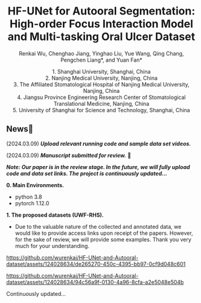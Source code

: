 <p align="center">
  <h1 align="center">HF-UNet for Autooral Segmentation: High-order Focus Interaction Model and Multi-tasking Oral Ulcer Dataset</h1>
  <p align="center">
    Renkai Wu, Chenghao Jiang, Yinghao Liu, Yue Wang, Qing Chang, Pengchen Liang*, and Yuan Fan*
  </p>
    <p align="center">
      1. Shanghai University, Shanghai, China</br>
      2. Nanjing Medical University, Nanjing, China</br>
      3. The Affiliated Stomatological Hospital of Nanjing Medical University, Nanjing, China</br>
      4. Jiangsu Province Engineering Research Center of Stomatological Translational Medicine, Nanjing, China</br>
      5. University of Shanghai for Science and Technology, Shanghai, China</br>
  </p>
</p>

## News🚀
(2024.03.09) ***Upload relevant running code and sample data set videos.*** 

(2024.03.09) ***Manuscript submitted for review.*** 📃

***Note: Our paper is in the review stage. In the future, we will fully upload code and data set links. The project is continuously updated...***

**0. Main Environments.**
- python 3.8
- pytorch 1.12.0

**1. The proposed datasets (UWF-RHS).**
- Due to the valuable nature of the collected and annotated data, we would like to provide access links upon receipt of the papers. However, for the sake of review, we will provide some examples. Thank you very much for your understanding.



https://github.com/wurenkai/HF-UNet-and-Autooral-dataset/assets/124028634/de265270-450c-4395-bb97-0cf9d048c601




https://github.com/wurenkai/HF-UNet-and-Autooral-dataset/assets/124028634/94c56a9f-0130-4a96-8cfa-a2e5048e504b




Continuously updated...
